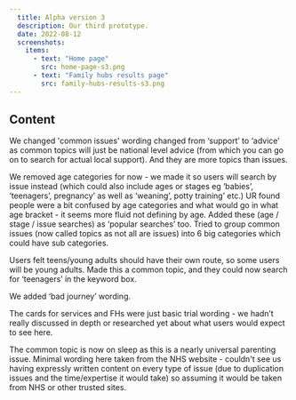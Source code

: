 ```yaml
---
  title: Alpha version 3
  description: Our third prototype.
  date: 2022-08-12
  screenshots:
    items:
      - text: "Home page"
        src: home-page-s3.png
      - text: "Family hubs results page"
        src: family-hubs-results-s3.png
---
```


## Content

We changed 'common issues' wording changed from ‘support’  to ‘advice’ as common topics will just be national level advice (from which you can go on to search for actual local support). And they are more topics than issues.

We removed age categories for now - we made it so users will search by issue instead (which could also include ages or stages eg ‘babies’, ‘teenagers’, pregnancy’ as well as  ‘weaning’, potty training’ etc.) UR found people were a bit confused by age categories and what would go in what age bracket - it seems more fluid not defining by age. Added these (age / stage / issue searches) as ‘popular searches’ too. Tried to group common issues (now called topics as not all are issues) into 6 big categories which could have sub categories.

Users felt teens/young adults should have their own route, so some users will be young adults. Made this a common topic, and they could now search for ‘teenagers’ in the keyword box.

We added ‘bad journey’ wording.

The cards for services and FHs were just basic trial wording - we hadn’t really discussed in depth or researched yet about what users would expect to see here.

The common topic is now on sleep as this is a nearly universal parenting issue. Minimal wording here taken from the NHS website - couldn't see us having expressly written content on every type of issue (due to duplication issues and the time/expertise it would take) so assuming it would be taken from NHS or other trusted sites.

